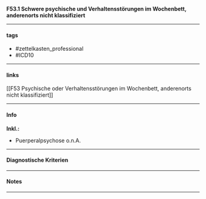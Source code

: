 __F53.1 Schwere psychische und Verhaltensstörungen im Wochenbett, anderenorts nicht klassifiziert__

___________________________________________
#### tags

- #zettelkasten_professional
- #ICD10 
___________________________________________
#### links

[[F53 Psychische oder Verhaltensstörungen im Wochenbett, anderenorts nicht klassifiziert]]

___________________________________________
#### Info
__Inkl.:__
- Puerperalpsychose o.n.A.
___________________________________________
#### Diagnostische Kriterien

___________________________________________
#### Notes

___________________________________________

